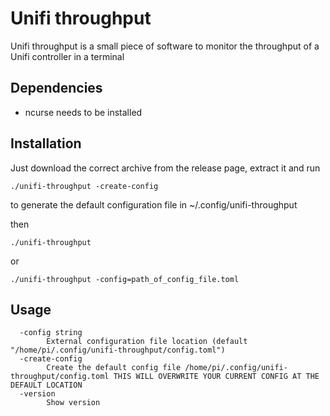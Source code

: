 # Unifi throughput

Unifi throughput is a small piece of software to monitor the throughput of a Unifi controller in a terminal


## Dependencies

- ncurse needs to be installed

## Installation

Just download the correct archive from the release page, extract it and run
```
./unifi-throughput -create-config
```
to generate the default configuration file in ~/.config/unifi-throughput

then 
```
./unifi-throughput
```
or
```
./unifi-throughput -config=path_of_config_file.toml
```

## Usage

```
  -config string
    	External configuration file location (default "/home/pi/.config/unifi-throughput/config.toml")
  -create-config
    	Create the default config file /home/pi/.config/unifi-throughput/config.toml THIS WILL OVERWRITE YOUR CURRENT CONFIG AT THE DEFAULT LOCATION
  -version
    	Show version

```
